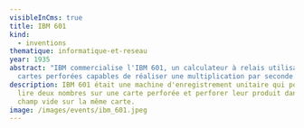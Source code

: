 ```yaml
---
visibleInCms: true
title: IBM 601
kind:
  - inventions
thematique: informatique-et-reseau
year: 1935
abstract: "IBM commercialise l'IBM 601, un calculateur à relais utilisant des
  cartes perforées capables de réaliser une multiplication par seconde. "
description: IBM 601 était une machine d'enregistrement unitaire qui pouvait
  lire deux nombres sur une carte perforée et perforer leur produit dans un
  champ vide sur la même carte.
image: /images/events/ibm_601.jpeg
---
```


